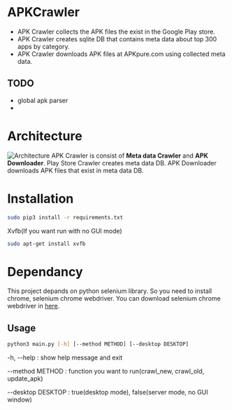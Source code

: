 # APKCrawler
- APK Crawler collects the APK files the exist in the Google Play store.
- APK Crawler creates sqlite DB that contains meta data about top 300 apps by category.
- APK Crawler downloads APK files at APKpure.com using collected meta data.

## TODO
- global apk parser
- 

# Architecture
![Architecture](FlowChart.png)
APK Crawler is consist of **Meta data Crawler**  and **APK Downloader**.
Play Store Crawler creates meta data DB.
APK Downloader downloads APK files that exist in meta data DB.

# Installation
```bash
sudo pip3 install -r requirements.txt
```
Xvfb(If you want run with no GUI mode)
```bash 
sudo apt-get install xvfb
```

# Dependancy
This project depands on python selenium library. So you need to install chrome, selenium chrome webdriver.
You can download selenium chrome webdriver in [here](https://sites.google.com/a/chromium.org/chromedriver/downloads).

## Usage
```bash
python3 main.py [-h] [--method METHOD] [--desktop DESKTOP]
```
-h, --help : show help message and exit

--method METHOD : function you want to run(crawl\_new, crawl\_old, update\_apk)

--desktop DESKTOP : true(desktop mode), false(server mode, no GUI window)


